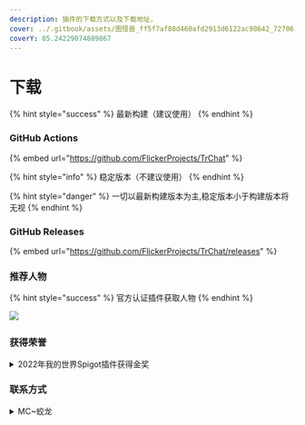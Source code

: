```yaml
---
description: 插件的下载方式以及下载地址，
cover: ../.gitbook/assets/图怪兽_ff5f7af88d460afd2913d6122ac98642_72706.png
coverY: 85.24229074889867
---
```


# 下载

{% hint style="success" %}
最新构建（建议使用）
{% endhint %}

### GitHub Actions

{% embed url="https://github.com/FlickerProjects/TrChat" %}

{% hint style="info" %}
稳定版本（不建议使用）
{% endhint %}

{% hint style="danger" %}
一切以最新构建版本为主,稳定版本小于构建版本将无视
{% endhint %}

### GitHub Releases

{% embed url="https://github.com/FlickerProjects/TrChat/releases" %}

### 推荐人物

{% hint style="success" %}
官方认证插件获取人物
{% endhint %}

![](../.gitbook/assets/图怪兽\_ff5f7af88d460afd2913d6122ac98642\_72706.png)

### 获得荣誉

<details>

<summary>2022年我的世界Spigot插件获得金奖</summary>

<img src="../.gitbook/assets/szpeHjS6dcVx3KE.png" alt="" data-size="original">

**下载证书** [**\[点击下载\]**](https://s2.loli.net/2022/04/14/szpeHjS6dcVx3KE.png)

</details>

### 联系方式

<details>

<summary>MC~蛟龙</summary>

腾讯QQ [\[立即联系\]](https://wpa.qq.com/msgrd?v=3\&uin=1610105206\&site=qq\&menu=yes)

</details>
